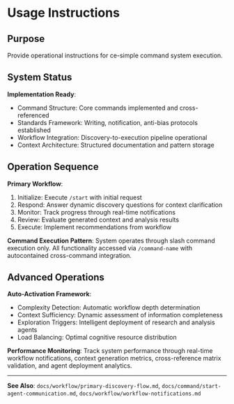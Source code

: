 # Usage Instructions

## Purpose
Provide operational instructions for ce-simple command system execution.

## System Status

**Implementation Ready**:
- Command Structure: Core commands implemented and cross-referenced
- Standards Framework: Writing, notification, anti-bias protocols established
- Workflow Integration: Discovery-to-execution pipeline operational
- Context Architecture: Structured documentation and pattern storage

## Operation Sequence

**Primary Workflow**:
1. Initialize: Execute `/start` with initial request
2. Respond: Answer dynamic discovery questions for context clarification
3. Monitor: Track progress through real-time notifications
4. Review: Evaluate generated context and analysis results
5. Execute: Implement recommendations from workflow

**Command Execution Pattern**: System operates through slash command execution only. All functionality accessed via `/command-name` with autocontained cross-command integration.

## Advanced Operations

**Auto-Activation Framework**:
- Complexity Detection: Automatic workflow depth determination
- Context Sufficiency: Dynamic assessment of information completeness
- Exploration Triggers: Intelligent deployment of research and analysis agents
- Load Balancing: Optimal cognitive resource distribution

**Performance Monitoring**: Track system performance through real-time workflow notifications, context generation metrics, cross-reference matrix validation, and agent deployment analytics.

---

**See Also**: `docs/workflow/primary-discovery-flow.md`, `docs/command/start-agent-communication.md`, `docs/workflow/workflow-notifications.md`